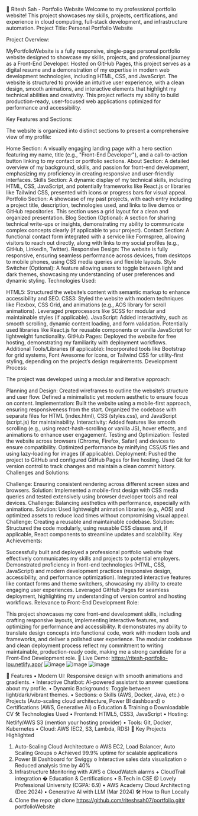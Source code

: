 🌟 Ritesh Sah - Portfolio Website
Welcome to my professional portfolio website! This project showcases my skills, projects, certifications, and experience in cloud computing, full-stack development, and infrastructure automation.
Project Title: Personal Portfolio Website

Project Overview:

MyPortfolioWebsite is a fully responsive, single-page personal portfolio website designed to showcase my skills, projects, and professional journey as a Front-End Developer. Hosted on GitHub Pages, this project serves as a digital resume and a demonstration of my expertise in modern web development technologies, including HTML, CSS, and JavaScript. The website is structured to provide an intuitive user experience, with a clean design, smooth animations, and interactive elements that highlight my technical abilities and creativity. This project reflects my ability to build production-ready, user-focused web applications optimized for performance and accessibility.

Key Features and Sections:

The website is organized into distinct sections to present a comprehensive view of my profile:

Home Section: A visually engaging landing page with a hero section featuring my name, title (e.g., "Front-End Developer"), and a call-to-action button linking to my contact or portfolio sections.
About Section: A detailed overview of my background, skills, and passion for front-end development, emphasizing my proficiency in creating responsive and user-friendly interfaces.
Skills Section: A dynamic display of my technical skills, including HTML, CSS, JavaScript, and potentially frameworks like React.js or libraries like Tailwind CSS, presented with icons or progress bars for visual appeal.
Portfolio Section: A showcase of my past projects, with each entry including a project title, description, technologies used, and links to live demos or GitHub repositories. This section uses a grid layout for a clean and organized presentation.
Blog Section (Optional): A section for sharing technical write-ups or insights, demonstrating my ability to communicate complex concepts clearly (if applicable to your project).
Contact Section: A functional contact form integrated with a service like Formspree, allowing visitors to reach out directly, along with links to my social profiles (e.g., GitHub, LinkedIn, Twitter).
Responsive Design: The website is fully responsive, ensuring seamless performance across devices, from desktops to mobile phones, using CSS media queries and flexible layouts.
Style Switcher (Optional): A feature allowing users to toggle between light and dark themes, showcasing my understanding of user preferences and dynamic styling.
Technologies Used:

HTML5: Structured the website’s content with semantic markup to enhance accessibility and SEO.
CSS3: Styled the website with modern techniques like Flexbox, CSS Grid, and animations (e.g., AOS library for scroll animations). Leveraged preprocessors like SCSS for modular and maintainable styles (if applicable).
JavaScript: Added interactivity, such as smooth scrolling, dynamic content loading, and form validation. Potentially used libraries like React.js for reusable components or vanilla JavaScript for lightweight functionality.
GitHub Pages: Deployed the website for free hosting, demonstrating my familiarity with deployment workflows.
Additional Tools/Libraries (if applicable): Incorporated tools like Bootstrap for grid systems, Font Awesome for icons, or Tailwind CSS for utility-first styling, depending on the project’s design requirements.
Development Process:

The project was developed using a modular and iterative approach:

Planning and Design: Created wireframes to outline the website’s structure and user flow. Defined a minimalistic yet modern aesthetic to ensure focus on content.
Implementation: Built the website using a mobile-first approach, ensuring responsiveness from the start. Organized the codebase with separate files for HTML (index.html), CSS (styles.css), and JavaScript (script.js) for maintainability.
Interactivity: Added features like smooth scrolling (e.g., using react-hash-scrolling or vanilla JS), hover effects, and animations to enhance user engagement.
Testing and Optimization: Tested the website across browsers (Chrome, Firefox, Safari) and devices to ensure compatibility. Optimized performance by minifying CSS/JS files and using lazy-loading for images (if applicable).
Deployment: Pushed the project to GitHub and configured GitHub Pages for live hosting. Used Git for version control to track changes and maintain a clean commit history.
Challenges and Solutions:

Challenge: Ensuring consistent rendering across different screen sizes and browsers.
Solution: Implemented a mobile-first design with CSS media queries and tested extensively using browser developer tools and real devices.
Challenge: Balancing aesthetics with performance, especially with animations.
Solution: Used lightweight animation libraries (e.g., AOS) and optimized assets to reduce load times without compromising visual appeal.
Challenge: Creating a reusable and maintainable codebase.
Solution: Structured the code modularly, using reusable CSS classes and, if applicable, React components to streamline updates and scalability.
Key Achievements:

Successfully built and deployed a professional portfolio website that effectively communicates my skills and projects to potential employers.
Demonstrated proficiency in front-end technologies (HTML, CSS, JavaScript) and modern development practices (responsive design, accessibility, and performance optimization).
Integrated interactive features like contact forms and theme switchers, showcasing my ability to create engaging user experiences.
Leveraged GitHub Pages for seamless deployment, highlighting my understanding of version control and hosting workflows.
Relevance to Front-End Development Role:

This project showcases my core front-end development skills, including crafting responsive layouts, implementing interactive features, and optimizing for performance and accessibility. It demonstrates my ability to translate design concepts into functional code, work with modern tools and frameworks, and deliver a polished user experience. The modular codebase and clean deployment process reflect my commitment to writing maintainable, production-ready code, making me a strong candidate for a Front-End Development role.
🔗 Live Demo: https://ritesh-portfolio-lpu.netlify.app/
![image](https://github.com/user-attachments/assets/89e9afea-07d8-4e58-89e4-9f74668cc093)
![image](https://github.com/user-attachments/assets/228d2056-3cfa-47bc-9123-aeeeaf13ceac)
![image](https://github.com/user-attachments/assets/f2b161fe-034d-4b0d-b78c-5048a2b2aa46)

🚀 Features
•	Modern UI: Responsive design with smooth animations and gradients.
•	Interactive Chatbot: AI-powered assistant to answer questions about my profile.
•	Dynamic Backgrounds: Toggle between light/dark/vibrant themes.
•	Sections:
o	Skills (AWS, Docker, Java, etc.)
o	Projects (Auto-scaling cloud architecture, Power BI dashboard)
o	Certifications (AWS, Generative AI)
o	Education & Training
o	Downloadable CV
🛠️ Technologies Used
•	Frontend: HTML5, CSS3, JavaScript
•	Hosting: Netlify/AWS S3 (mention your hosting provider)
•	Tools: Git, Docker, Kubernetes
•	Cloud: AWS (EC2, S3, Lambda, RDS)
📌 Key Projects Highlighted
1.	Auto-Scaling Cloud Architecture
o	AWS EC2, Load Balancer, Auto Scaling Groups
o	Achieved 99.9% uptime for scalable applications
2.	Power BI Dashboard for Swiggy
o	Interactive sales data visualization
o	Reduced analysis time by 40%
3.	Infrastructure Monitoring with AWS
o	CloudWatch alarms + CloudTrail integration
� Education & Certifications
•	B.Tech in CSE @ Lovely Professional University (CGPA: 6.9)
•	AWS Academy Cloud Architecting (Dec 2024)
•	Generative AI with LLM (Mar 2024)
🛠️ How to Run Locally
1.	Clone the repo:
git clone https://github.com/riteshsah07/portfolio.git# portfolioWebsite

